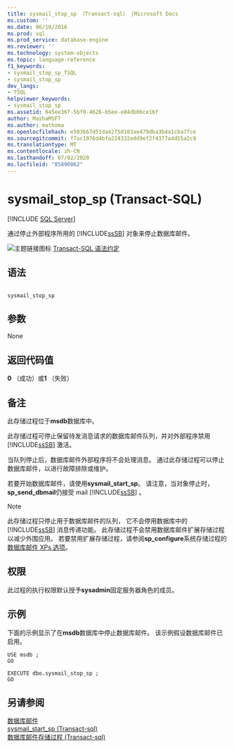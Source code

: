 ```yaml
---
title: sysmail_stop_sp （Transact-sql） |Microsoft Docs
ms.custom: ''
ms.date: 06/10/2016
ms.prod: sql
ms.prod_service: database-engine
ms.reviewer: ''
ms.technology: system-objects
ms.topic: language-reference
f1_keywords:
- sysmail_stop_sp_TSQL
- sysmail_stop_sp
dev_langs:
- TSQL
helpviewer_keywords:
- sysmail_stop_sp
ms.assetid: 045ee36f-5bf0-4626-b5ee-e84db06ce16f
author: MashaMSFT
ms.author: mathoma
ms.openlocfilehash: e503667d51da42f5d103ae479dba3b4a1cba7fce
ms.sourcegitcommit: f7ac1976d4bfa224332edd9ef2f4377a4d55a2c9
ms.translationtype: MT
ms.contentlocale: zh-CN
ms.lasthandoff: 07/02/2020
ms.locfileid: "85890862"
---
```

# <a name="sysmail_stop_sp-transact-sql"></a>sysmail_stop_sp (Transact-SQL)
[!INCLUDE [SQL Server](../../includes/applies-to-version/sqlserver.md)]

  通过停止外部程序所用的 [!INCLUDE[ssSB](../../includes/sssb-md.md)] 对象来停止数据库邮件。  
  
 ![主题链接图标](../../database-engine/configure-windows/media/topic-link.gif "“主题链接”图标") [Transact-SQL 语法约定](../../t-sql/language-elements/transact-sql-syntax-conventions-transact-sql.md)  
  
## <a name="syntax"></a>语法  
  
```  
  
sysmail_stop_sp  
```  
  
## <a name="arguments"></a>参数  
 None  
  
## <a name="return-code-values"></a>返回代码值  
 **0** （成功）或**1** （失败）  
  
## <a name="remarks"></a>备注  
 此存储过程位于**msdb**数据库中。  
  
 此存储过程可停止保留待发消息请求的数据库邮件队列，并对外部程序禁用 [!INCLUDE[ssSB](../../includes/sssb-md.md)] 激活。  
  
 当队列停止后，数据库邮件外部程序将不会处理消息。 通过此存储过程可以停止数据库邮件，以进行故障排除或维护。  
  
 若要开始数据库邮件，请使用**sysmail_start_sp**。 请注意，当对象停止时， **sp_send_dbmail**仍接受 mail [!INCLUDE[ssSB](../../includes/sssb-md.md)] 。  
  
> [!NOTE]  
>  此存储过程只停止用于数据库邮件的队列， 它不会停用数据库中的 [!INCLUDE[ssSB](../../includes/sssb-md.md)] 消息传递功能。 此存储过程不会禁用数据库邮件扩展存储过程以减少外围应用。 若要禁用扩展存储过程，请参阅**sp_configure**系统存储过程的[数据库邮件 XPs 选项](../../database-engine/configure-windows/database-mail-xps-server-configuration-option.md)。  
  
## <a name="permissions"></a>权限  
 此过程的执行权限默认授予**sysadmin**固定服务器角色的成员。  
  
## <a name="examples"></a>示例  
 下面的示例显示了在**msdb**数据库中停止数据库邮件。 该示例假设数据库邮件已启用。  
  
```  
USE msdb ;  
GO  
  
EXECUTE dbo.sysmail_stop_sp ;  
GO  
```  
  
## <a name="see-also"></a>另请参阅  
 [数据库邮件](../../relational-databases/database-mail/database-mail.md)   
 [sysmail_start_sp &#40;Transact-sql&#41;](../../relational-databases/system-stored-procedures/sysmail-start-sp-transact-sql.md)   
 [数据库邮件存储过程 &#40;Transact-sql&#41;](../../relational-databases/system-stored-procedures/database-mail-stored-procedures-transact-sql.md)  
  
  

